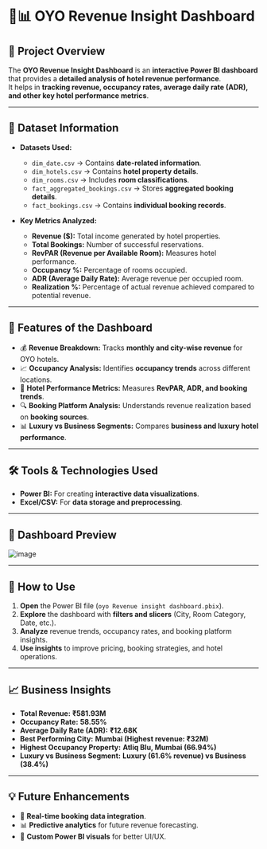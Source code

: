 # 🏨📊 OYO Revenue Insight Dashboard

## 📝 Project Overview  
The **OYO Revenue Insight Dashboard** is an **interactive Power BI dashboard** that provides a **detailed analysis of hotel revenue performance**.  
It helps in **tracking revenue, occupancy rates, average daily rate (ADR), and other key hotel performance metrics**.

---

## 📂 Dataset Information  
- **Datasets Used:**  
  - `dim_date.csv` → Contains **date-related information**.  
  - `dim_hotels.csv` → Contains **hotel property details**.  
  - `dim_rooms.csv` → Includes **room classifications**.  
  - `fact_aggregated_bookings.csv` → Stores **aggregated booking details**.  
  - `fact_bookings.csv` → Contains **individual booking records**.  

- **Key Metrics Analyzed:**  
  - **Revenue ($):** Total income generated by hotel properties.  
  - **Total Bookings:** Number of successful reservations.  
  - **RevPAR (Revenue per Available Room):** Measures hotel performance.  
  - **Occupancy %:** Percentage of rooms occupied.  
  - **ADR (Average Daily Rate):** Average revenue per occupied room.  
  - **Realization %:** Percentage of actual revenue achieved compared to potential revenue.  

---

## 🎯 Features of the Dashboard  
- 💰 **Revenue Breakdown:** Tracks **monthly and city-wise revenue** for OYO hotels.  
- 📈 **Occupancy Analysis:** Identifies **occupancy trends** across different locations.  
- 🏨 **Hotel Performance Metrics:** Measures **RevPAR, ADR, and booking trends**.  
- 🔍 **Booking Platform Analysis:** Understands revenue realization based on **booking sources**.  
- 📊 **Luxury vs Business Segments:** Compares **business and luxury hotel performance**.  

---

## 🛠️ Tools & Technologies Used  
- **Power BI:** For creating **interactive data visualizations**.  
- **Excel/CSV:** For **data storage and preprocessing**.  

---

## 📸 Dashboard Preview  
![image](https://github.com/user-attachments/assets/d503bf31-0c25-4b88-953c-3c9dcbd60f74)




---

## 🚀 How to Use  
1. **Open** the Power BI file (`oyo Revenue insight dashboard.pbix`).  
2. **Explore** the dashboard with **filters and slicers** (City, Room Category, Date, etc.).  
3. **Analyze** revenue trends, occupancy rates, and booking platform insights.  
4. **Use insights** to improve pricing, booking strategies, and hotel operations.  

---

## 📈 Business Insights  
- **Total Revenue:** **₹581.93M**  
- **Occupancy Rate:** **58.55%**  
- **Average Daily Rate (ADR):** **₹12.68K**  
- **Best Performing City:** **Mumbai (Highest revenue: ₹32M)**  
- **Highest Occupancy Property:** **Atliq Blu, Mumbai (66.94%)**  
- **Luxury vs Business Segment:** **Luxury (61.6% revenue) vs Business (38.4%)**  

---

## 💡 Future Enhancements  
- 🔄 **Real-time booking data integration**.  
- 📊 **Predictive analytics** for future revenue forecasting.  
- 🎨 **Custom Power BI visuals** for better UI/UX.  



